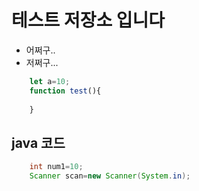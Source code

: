 # 테스트 저장소 입니다
- 어쩌구..
- 저쩌구...
```javascript
    let a=10;
    function test(){
  
    }
```
## java 코드
```java
    int num1=10;
    Scanner scan=new Scanner(System.in);
```
